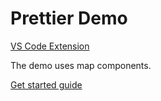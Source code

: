 # Prettier Demo

[VS Code Extension](https://marketplace.visualstudio.com/items?itemName=esbenp.prettier-vscode)

The demo uses map components.

[Get started guide](https://developers.arcgis.com/javascript/latest/components-get-started/)
